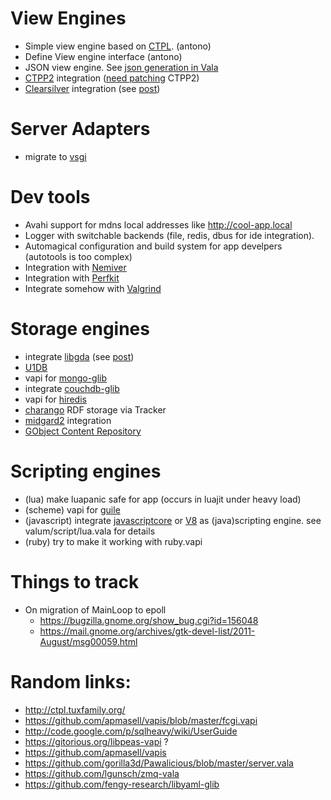 # View Engines

 - Simple view engine based on [CTPL](http://ctpl.tuxfamily.org/). (antono)
 - Define View engine interface (antono)
 - JSON view engine. See [json generation in Vala](http://www.valadoc.org/Json-1.0/index.htm)
 - [CTPP2](http://ctpp.havoc.ru/en/) integration
   ([need patching](https://mail.gnome.org/archives/vala-list/2011-December/msg00022.html) CTPP2)
 - [Clearsilver](http://www.clearsilver.net/) integration
   (see [post](https://mail.gnome.org/archives/vala-list/2011-December/msg00019.html))

# Server Adapters

 - migrate to [vsgi](http://github.com/antono/vsgi)

# Dev tools

 - Avahi support for mdns local
   addresses like http://cool-app.local
 - Logger with switchable backends (file, redis, dbus for ide integration).
 - Automagical configuration and build system for app
   develpers (autotools is too complex)
 - Integration with [Nemiver](http://projects.gnome.org/nemiver/)
 - Integration with [Perfkit](https://github.com/chergert/perfkit)
 - Integrate somehow with [Valgrind](https://live.gnome.org/Valgrind)

# Storage engines

 - integrate [libgda](http://www.gnome-db.org/)
   (see [post](https://mail.gnome.org/archives/vala-list/2011-December/msg00015.html))
 - [U1DB](https://launchpad.net/shardbridge)
 - vapi for [mongo-glib](https://github.com/chergert/mongo-glib)
 - integrate
   [couchdb-glib](https://code.launchpad.net/~adiroiban/couchdb-glib/vala-bindings)
 - vapi for [hiredis](https://github.com/antirez/hiredis)
 - [charango](https://github.com/ssssam/charango) RDF storage via Tracker
 - [midgard2](http://new.midgard-project.org/) integration
 - [GObject Content Repository](https://github.com/midgardproject/GICR)

# Scripting engines

 - (lua) make luapanic safe for app
   (occurs in luajit under heavy load)
 - (scheme) vapi for [guile](http://www.gnu.org/software/guile/manual/html_node/Initialization.html#Initialization)
 - (javascript) integrate [javascriptcore](http://gitorious.org/seed-vapi) or [V8](https://github.com/crystalnix/vala-v8/blob/master/vala-test/vala_getting_started.vala) as (java)scripting engine. see valum/script/lua.vala for details
 - (ruby) try to make it working with ruby.vapi


# Things to track

 - On migration of MainLoop to epoll
   - https://bugzilla.gnome.org/show_bug.cgi?id=156048
   - https://mail.gnome.org/archives/gtk-devel-list/2011-August/msg00059.html

# Random links:

* http://ctpl.tuxfamily.org/
* https://github.com/apmasell/vapis/blob/master/fcgi.vapi
* http://code.google.com/p/sqlheavy/wiki/UserGuide
* https://gitorious.org/libpeas-vapi ?
* https://github.com/apmasell/vapis
* https://github.com/gorilla3d/Pawalicious/blob/master/server.vala
* https://github.com/lgunsch/zmq-vala
* https://github.com/fengy-research/libyaml-glib
